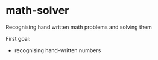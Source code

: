 # math-solver
Recognising hand written math problems and solving them

First goal:
- recognising hand-written numbers
